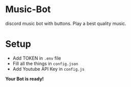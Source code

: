 # Music-Bot
discord music bot with buttons. Play a best quality music.


# Setup
- Add TOKEN in `.env` file
- Fill all the things in `config.json`
- Add Youtube API Key in `config.js`

**Your Bot is ready!**
